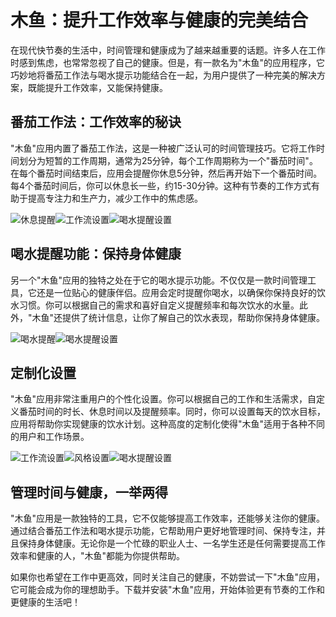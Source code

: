 # 木鱼：提升工作效率与健康的完美结合

在现代快节奏的生活中，时间管理和健康成为了越来越重要的话题。许多人在工作时感到焦虑，也常常忽视了自己的健康。但是，有一款名为"木鱼"的应用程序，它巧妙地将番茄工作法与喝水提示功能结合在一起，为用户提供了一种完美的解决方案，既能提升工作效率，又能保持健康。

## 番茄工作法：工作效率的秘诀

"木鱼"应用内置了番茄工作法，这是一种被广泛认可的时间管理技巧。它将工作时间划分为短暂的工作周期，通常为25分钟，每个工作周期称为一个"番茄时间"。在每个番茄时间结束后，应用会提醒你休息5分钟，然后再开始下一个番茄时间。每4个番茄时间后，你可以休息长一些，约15-30分钟。这种有节奏的工作方式有助于提高专注力和生产力，减少工作中的焦虑感。

![休息提醒](./assets/break_view.png)![工作流设置](./assets/workflow_setting.png)![喝水提醒设置](./assets/drink_setting.png)

## 喝水提醒功能：保持身体健康

另一个"木鱼"应用的独特之处在于它的喝水提示功能。不仅仅是一款时间管理工具，它还是一位贴心的健康伴侣。应用会定时提醒你喝水，以确保你保持良好的饮水习惯。你可以根据自己的需求和喜好自定义提醒频率和每次饮水的水量。此外，"木鱼"还提供了统计信息，让你了解自己的饮水表现，帮助你保持身体健康。

![喝水提醒](./assets/drink_view.png.png)![喝水提醒设置](./assets/drink_setting.png)

## 定制化设置

"木鱼"应用非常注重用户的个性化设置。你可以根据自己的工作和生活需求，自定义番茄时间的时长、休息时间以及提醒频率。同时，你可以设置每天的饮水目标，应用将帮助你实现健康的饮水计划。这种高度的定制化使得"木鱼"适用于各种不同的用户和工作场景。

![工作流设置](./assets/workflow_setting.png)![风格设置](./assets/style_setting.png)![喝水提醒设置](./assets/drink_setting.png)

## 管理时间与健康，一举两得

"木鱼"应用是一款独特的工具，它不仅能够提高工作效率，还能够关注你的健康。通过结合番茄工作法和喝水提示功能，它帮助用户更好地管理时间、保持专注，并且保持身体健康。无论你是一个忙碌的职业人士、一名学生还是任何需要提高工作效率和健康的人，"木鱼"都能为你提供帮助。

如果你也希望在工作中更高效，同时关注自己的健康，不妨尝试一下"木鱼"应用，它可能会成为你的理想助手。下载并安装"木鱼"应用，开始体验更有节奏的工作和更健康的生活吧！
